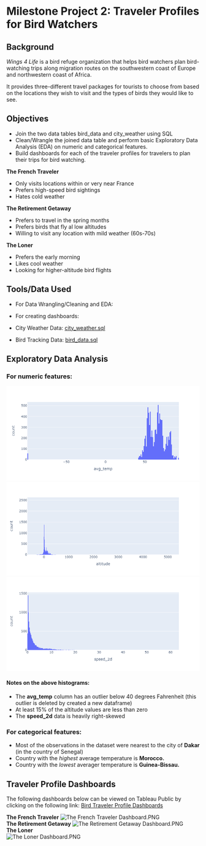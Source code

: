 # Milestone Project 2: Traveler Profiles for Bird Watchers

## Background
*Wings 4 Life* is a bird refuge organization that helps bird watchers plan bird-watching trips along migration routes on the southwestern coast of Europe and northwestern coast of Africa.

It provides three-different travel packages for tourists to choose from based on the locations they wish to visit and the types of birds they would like to see.

## Objectives
* Join the two data tables bird_data and city_weather using SQL
* Clean/Wrangle the joined data table and perform basic Exploratory Data Analysis (EDA) on numeric and categorical features.
* Build dashboards for each of the traveler profiles for travelers to plan their trips for bird watching.

**The French Traveler**
* Only visits locations within or very near France
* Prefers high-speed bird sightings
* Hates cold weather

**The Retirement Getaway**
* Prefers to travel in the spring months
* Prefers birds that fly al low altitudes
* Willing to visit any location with mild weather (60s-70s)

**The Loner**
* Prefers the early morning
* Likes cool weather
* Looking for higher-altitude bird flights 

## Tools/Data Used
* For Data Wrangling/Cleaning and EDA:
 
* For creating dashboards:

* City Weather Data: [city_weather.sql](city_weather.sql)
* Bird Tracking Data: [bird_data.sql](bird_data.sql) 


## Exploratory Data Analysis
### For numeric features:
![avg_temp](avg_temp_histogram.png)
![altitude](altitude_histogram.png)
![wind speed](wind_speed_histogram.png)
#### Notes on the above histograms:
* The **avg_temp** column has an outlier below 40 degrees Fahrenheit (this outlier is deleted by created a new dataframe)
* At least 15% of the altitude values are less than zero
* The **speed_2d** data is heavily right-skewed

### For categorical features:
* Most of the observations in the dataset were nearest to the city of **Dakar** (in the country of Senegal)
* Country with the *highest* average temperature is **Morocco.**
* Country with the *lowest* averager temperature is **Guinea-Bissau.**

## Traveler Profile Dashboards
The following dashboards below can be viewed on Tableau Public by clicking on the following link: [Bird Traveler Profile Dashboards](https://public.tableau.com/views/TravelerProfilesforBirdWatchers/TheLoner?:language=en-US&publish=yes&:display_count=n&:origin=viz_share_link) 

**The French Traveler**
![The French Traveler Dashboard.PNG](attachment:e3d04746-2dad-4cd9-9cdb-f6ef0cd5cfca.PNG)<br>
**The Retirement Getaway**
![The Retirement Getaway Dashboard.PNG](attachment:3eee03de-666e-4aeb-b565-b5459db4573a.PNG)<br>
**The Loner**<br>
![The Loner Dashboard.PNG](attachment:e8059c09-3245-41b2-88c9-f46fbf860256.PNG)

